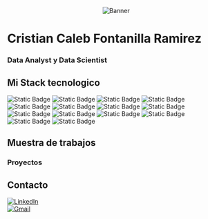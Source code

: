 <div align="center">

![Banner](https://media.licdn.com/dms/image/D4E16AQHm87ZGwNYBxg/profile-displaybackgroundimage-shrink_350_1400/0/1713812980881?e=1719446400&v=beta&t=izV8_bG5sEndSStEsgr_UOsXU3T1VTyoBa3bQEXGTyM)

</div>

<h1> Cristian Caleb Fontanilla Ramirez </h1>

### Data Analyst y Data Scientist



## Mi Stack tecnologico

<div>

![Static Badge](https://img.shields.io/badge/Python-gray?style=flat&logo=python)
![Static Badge](https://img.shields.io/badge/-Pandas-gray?style=flat&logo=pandas)
![Static Badge](https://img.shields.io/badge/-Matplotlib-gray?style=flat&logo=Matplotlib)
![Static Badge](https://img.shields.io/badge/-Seaborn-gray?style=flat&logo=Seaborn)
![Static Badge](https://img.shields.io/badge/-MySql-gray?style=flat&logo=MySql)
![Static Badge](https://img.shields.io/badge/-SQL_Server-gray?style=flat&logo=SQL_Server)
![Static Badge](https://img.shields.io/badge/PowerBI-gray?style=flat&logo=powerbi)
![Static Badge](https://img.shields.io/badge/Streamlit-gray?style=flat&logo=Streamlit)
![Static Badge](https://img.shields.io/badge/FastApi-gray?style=flat&logo=FastApi)
![Static Badge](https://img.shields.io/badge/Render-gray?style=flat&logo=Render)
![Static Badge](https://img.shields.io/badge/-GoogleBigQuery-gray?style=flat&logo=GoogleBigQuery)
![Static Badge](https://img.shields.io/badge/-GoogleCloud-gray?style=flat&logo=GoogleCloud)
![Static Badge](https://img.shields.io/badge/-Jupyter_Notebook-gray?style=flat&logo=jupyter)
![Static Badge](https://img.shields.io/badge/Visual_Studio_Code-gray?style=flat&logo=visual%20studio%20code&logoColor=white)


</div>

## Muestra de trabajos

### Proyectos

<div>


</div>

## Contacto

<div>
<a href="https://www.linkedin.com/in/cristian-fontanilla-2231bb1ab/" target="_blank"><img alt="LinkedIn" src="https://img.shields.io/badge/LinkedIn-blue?style=flat&logo=linkedin"></a>
</div>
<div>
<a href="mailto:cristianfontanilla19@gmail.com"><img alt="Gmail" src="https://img.shields.io/badge/Gmail-D14836?style=flat&logo=gmail&logoColor=white"></a>
</div>



<!--
**CrissMorrin1028/CrissMorrin1028** is a ✨ _special_ ✨ repository because its `README.md` (this file) appears on your GitHub profile.

Here are some ideas to get you started:

- 🔭 I’m currently working on ...
- 🌱 I’m currently learning ...
- 👯 I’m looking to collaborate on ...
- 🤔 I’m looking for help with ...
- 💬 Ask me about ...
- 📫 How to reach me: ...
- 😄 Pronouns: ...
- ⚡ Fun fact: ...
-->
